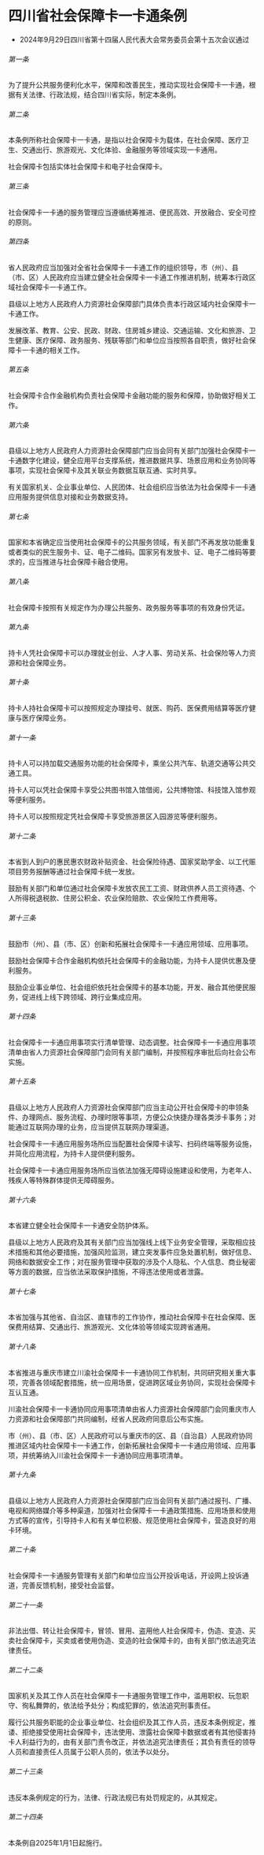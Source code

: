 # 四川省社会保障卡一卡通条例

- 2024年9月29日四川省第十四届人民代表大会常务委员会第十五次会议通过

<!-- INFO END -->

###### 第一条

为了提升公共服务便利化水平，保障和改善民生，推动实现社会保障卡一卡通，根据有关法律、行政法规，结合四川省实际，制定本条例。

###### 第二条

本条例所称社会保障卡一卡通，是指以社会保障卡为载体，在社会保障、医疗卫生、交通出行、旅游观光、文化体验、金融服务等领域实现一卡通用。

社会保障卡包括实体社会保障卡和电子社会保障卡。

###### 第三条

社会保障卡一卡通的服务管理应当遵循统筹推进、便民高效、开放融合、安全可控的原则。

###### 第四条

省人民政府应当加强对全省社会保障卡一卡通工作的组织领导，市（州）、县（市、区）人民政府应当建立健全社会保障卡一卡通工作推进机制，统筹本行政区域社会保障卡一卡通工作。

县级以上地方人民政府人力资源社会保障部门具体负责本行政区域内社会保障卡一卡通工作。

发展改革、教育、公安、民政、财政、住房城乡建设、交通运输、文化和旅游、卫生健康、医疗保障、政务服务、残联等部门和单位应当按照各自职责，做好社会保障卡一卡通的相关工作。

###### 第五条

社会保障卡合作金融机构负责社会保障卡金融功能的服务和保障，协助做好相关工作。

###### 第六条

县级以上地方人民政府人力资源社会保障部门应当会同有关部门加强社会保障卡一卡通数字化建设，健全应用平台支撑系统，推进数据共享、场景应用和业务协同等事项，实现社会保障卡及其关联业务数据互联互通、实时共享。

有关国家机关、企业事业单位、人民团体、社会组织应当依法为社会保障卡一卡通应用服务提供信息对接和业务数据支持。

###### 第七条

国家和本省确定应当使用社会保障卡的公共服务领域，有关部门不再发放功能重复或者类似的民生服务卡、证、电子二维码。国家另有发放卡、证、电子二维码等要求的，应当推进与社会保障卡融合使用。

###### 第八条

社会保障卡按照有关规定作为办理公共服务、政务服务等事项的有效身份凭证。

###### 第九条

持卡人凭社会保障卡可以办理就业创业、人才人事、劳动关系、社会保险等人力资源和社会保障业务。

###### 第十条

持卡人持社会保障卡可以按照规定办理挂号、就医、购药、医保费用结算等医疗健康与医疗保障业务。

###### 第十一条

持卡人可以持加载交通服务功能的社会保障卡，乘坐公共汽车、轨道交通等公共交通工具。

持卡人可以凭社会保障卡享受公共图书馆入馆借阅，公共博物馆、科技馆入馆参观等便利服务。

持卡人可以按照规定凭社会保障卡享受旅游景区入园游览等便利服务。

###### 第十二条

本省到人到户的惠民惠农财政补贴资金、社会保险待遇、国家奖助学金、以工代赈项目劳务报酬等通过社会保障卡统一发放。

鼓励有关部门和单位通过社会保障卡发放农民工工资、财政供养人员工资待遇、个人所得税退税款、住房公积金、农业保险赔款、农业保险工作费用等。

###### 第十三条

鼓励市（州）、县（市、区）创新和拓展社会保障卡一卡通应用领域、应用事项。

鼓励社会保障卡合作金融机构依托社会保障卡的金融功能，为持卡人提供优惠及便利服务。

鼓励企业事业单位、社会组织依托社会保障卡的基本功能，开发、融合其他便民服务，促进线上线下跨领域、跨行业集成应用。

###### 第十四条

社会保障卡一卡通应用事项实行清单管理、动态调整。社会保障卡一卡通应用事项清单由省人力资源社会保障部门会同有关部门编制，并按照程序审批后向社会公布实施。

###### 第十五条

县级以上地方人民政府人力资源社会保障部门应当主动公开社会保障卡的申领条件、办理网点、服务流程、办理时限等事项，方便公众快捷办理各类涉卡事务；对能通过互联网办理的业务，应当提供互联网办理渠道。

社会保障卡一卡通应用服务场所应当配置社会保障卡读写、扫码终端等服务设施，并简化应用流程，为持卡人提供便利服务。

社会保障卡一卡通应用服务场所应当依法加强无障碍设施建设和使用，为老年人、残疾人等特殊群体提供无障碍服务。

###### 第十六条

本省建立健全社会保障卡一卡通安全防护体系。

县级以上地方人民政府及其有关部门应当加强线上线下业务安全管理，采取相应技术措施和其他必要措施，加强风险监测，建立突发事件应急处置机制，做好信息、网络和数据安全工作；对在服务管理中获取的涉及个人隐私、个人信息、商业秘密等方面的数据，应当依法采取保护措施，不得违法使用或者泄露。

###### 第十七条

本省加强与其他省、自治区、直辖市的工作协作，推动社会保障卡在社会保障、医保费用结算、交通出行、旅游观光、文化体验等领域实现跨省通用。

###### 第十八条

本省推进与重庆市建立川渝社会保障卡一卡通协同工作机制，共同研究相关重大事项，完善各领域配套措施，统一应用场景，促进跨区域业务协同，实现社会保障卡互认互通。

川渝社会保障卡一卡通协同应用事项清单由省人力资源社会保障部门会同重庆市人力资源和社会保障部门共同编制，经省人民政府同意后公布实施。

市（州）、县（市、区）人民政府可以与重庆市的区、县（自治县）人民政府协同推进区域内社会保障卡一卡通工作，创新拓展社会保障卡一卡通应用领域、应用事项，并统筹纳入川渝社会保障卡一卡通协同应用事项清单。

###### 第十九条

县级以上地方人民政府人力资源社会保障部门应当会同有关部门通过报刊、广播、电视和网络媒介等多种渠道，加强对社会保障卡一卡通政策措施、应用场景和使用方式等的宣传，引导持卡人和有关单位积极、规范使用社会保障卡，营造良好的用卡环境。

###### 第二十条

社会保障卡一卡通服务管理有关部门和单位应当公开投诉电话，开设网上投诉通道，完善反馈机制，接受社会监督。

###### 第二十一条

非法出借、转让社会保障卡，冒领、冒用、盗用他人社会保障卡，伪造、变造、买卖社会保障卡，买卖或者使用伪造、变造的社会保障卡的，由有关部门依法追究法律责任。

###### 第二十二条

国家机关及其工作人员在社会保障卡一卡通服务管理工作中，滥用职权、玩忽职守、徇私舞弊的，依法给予处分；构成犯罪的，依法追究刑事责任。

履行公共服务职能的企业事业单位、社会组织及其工作人员，违反本条例规定，推诿、拒绝接受使用社会保障卡，违法使用、泄露社会保障卡数据或者有其他侵害持卡人利益行为的，由有关部门责令改正，并依法追究法律责任；其负有责任的领导人员和直接责任人员属于公职人员的，依法予以处分。

###### 第二十三条

违反本条例规定的行为，法律、行政法规已有处罚规定的，从其规定。

###### 第二十四条

本条例自2025年1月1日起施行。
